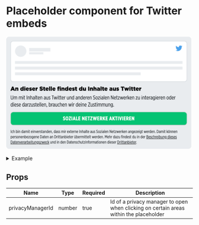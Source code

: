 # Placeholder component for Twitter embeds

<p>
  <img src="../../../../docs/embed-twitter-placeholder.png" alt="Embed placeholder Twitter" width="500" />
</p>

<details>
<summary>Example</summary>

```vue
<template>
  <embed-twitter-placeholder :privacyManagerId="privacyManagerId"></embed-twitter-placeholder>
</template>

<script>
import { EmbedTwitterPlaceholder } from '@spring-media/red-sourcepoint-cmp/dist/esm/vue/components/EmbedTwitterPlaceholder';

export default {
  components: { EmbedTwitterPlaceholder },
  data: () => ({
    privacyManagerId: 12345,
  }),
};
</script>

<style lang="scss">
@import '~@spring-media/red-sourcepoint-cmp/dist/esm/vue/components/EmbedTwitterPlaceholder.css';
</style>
```
</details>

## Props

| Name             | Type   | Required | Description |
| ---------------- | ------ | -------- | ----------- |
| privacyManagerId | number | true     | Id of a privacy manager to open when clicking on certain areas within the placeholder |
